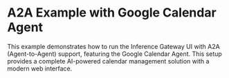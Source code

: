 # A2A Example with Google Calendar Agent

This example demonstrates how to run the Inference Gateway UI with A2A (Agent-to-Agent) support, featuring the Google Calendar Agent. This setup provides a complete AI-powered calendar management solution with a modern web interface.
